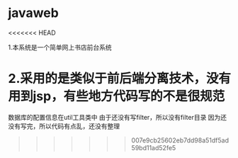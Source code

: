 # javaweb
<<<<<<< HEAD

1.本系统是一个简单网上书店前台系统

2.采用的是类似于前后端分离技术，没有用到jsp，有些地方代码写的不是很规范
=======
数据库的配置信息在util工具类中
由于还没有写filter，所以没有filter目录
因为还没有写完，所以代码有点乱，还没有整理
>>>>>>> 007e9cb25602eb7dd98a51df5ad59bd11ad52fe5
